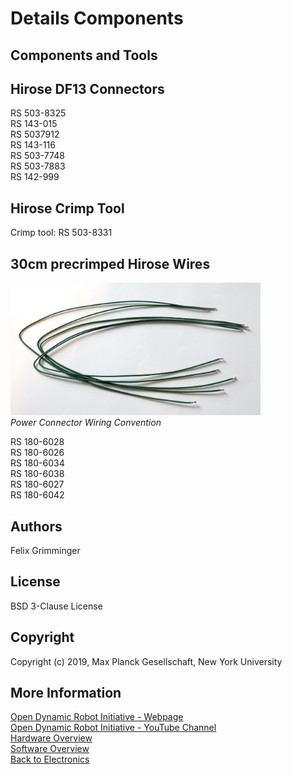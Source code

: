 Details Components
=======================

Components and Tools
-------------

Hirose DF13 Connectors
------------------
RS 503-8325  
RS 143-015  
RS 5037912  
RS 143-116  
RS 503-7748  
RS 503-7883  
RS 142-999  

Hirose Crimp Tool
-------------------
Crimp tool: RS 503-8331


30cm precrimped Hirose Wires
-----------------------------

<img src="hirose_wires_1.jpg" width="400"> <br>*Power Connector Wiring Convention*

RS 180-6028  
RS 180-6026  
RS 180-6034  
RS 180-6038  
RS 180-6027  
RS 180-6042  

Authors
--------
Felix Grimminger

License
-------
BSD 3-Clause License

Copyright
-----------
Copyright (c) 2019, Max Planck Gesellschaft, New York University

More Information
----------------
[Open Dynamic Robot Initiative - Webpage](https://open-dynamic-robot-initiative.github.io)  
[Open Dynamic Robot Initiative - YouTube Channel](https://www.youtube.com/channel/UCx32JW2oIrax47Gjq8zNI-w)  
[Hardware Overview](../../README.md)  
[Software Overview](https://github.com/open-dynamic-robot-initiative/open-dynamic-robot-initiative.github.io/wiki/Open-Dynamic-Robot-Initiative-Documentation)  
[Back to Electronics](../README.md)  

